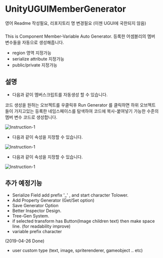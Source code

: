# UnityUGUIMemberGenerator
 영어 Readme 작성필요, 리포지토리 명 변경필요 (이젠 UGUI에 국한되지 않음)
 ###
 This is Component Member-Variable Auto Generator.
 등록한 어셈블리의 멤버 변수들을 자동으로 생성해줍니다.
 
  * region 영역 지정가능
  * serialize attribute 지정가능
  * public/private 지정가능
  
 ## 설명
 
 * 다음과 같이 멤버스크립트를 자동생성 할 수 있습니다.
  
  코드 생성을 원하는 오브젝트를 우클릭후 Run Generator 를 클릭하면 하위 오브젝트들이 가지고있는
  등록한 네임스페이스를 탐색하여 코드에 복사-붙여넣기 가능한 수준의 멤버 변수 코드로 생성합니다.
  
![Instruction-1](https://github.com/shlifedev/UnityUGUIMemberGenerator/blob/master/ScreenShots/inst1.gif)
* 다음과 같이 속성을 지정할 수 있습니다.
  
![Instruction-1](https://github.com/shlifedev/UnityUGUIMemberGenerator/blob/master/ScreenShots/inst2.gif)
* 다음과 같이 속성을 지정할 수 있습니다.
  
![Instruction-1](https://github.com/shlifedev/UnityUGUIMemberGenerator/blob/master/ScreenShots/inst3.gif)


 ## 추가 예정기능 
  - Serialize Field add prefix '_' , and start character Tolower.
  - Add Property Generator (Get/Set option)
  - Save Generator Option
  - Better Inspector Design.
  - Tree-Gen System.
  - if selected transform has Button(Image children text) then make space line. (for readability improve)
  - variable prefix character
  
  (2019-04-26 Done)
  * user custom type (text, image, spriterenderer, gameobject .. etc)
   
  
